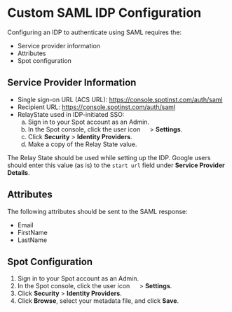 # Custom SAML IDP Configuration

Configuring an IDP to authenticate using SAML requires the:

- Service provider information
- Attributes
- Spot configuration

## Service Provider Information

- Single sign-on URL (ACS URL): https://console.spotinst.com/auth/saml
- Recipient URL: https://console.spotinst.com/auth/saml
- RelayState used in IDP-initiated SSO:
  <ol style="list-style-type: lower-alpha;">
  <li>Sign in to your Spot account as an Admin.</li>
  <li>In the Spot console, click the user icon <img height="14" src="https://docs.spot.io/administration/_media/usericon.png">  > <b>Settings</b>.</li>
  <li>Click <b>Security</b> > <b>Identity Providers</b>.</li>
  <li>Make a copy of the Relay State value.</li>
  </ol>

The Relay State should be used while setting up the IDP. Google users should enter this value (as is) to the `start url` field under **Service Provider Details**.

## Attributes

The following attributes should be sent to the SAML response:

- Email
- FirstName
- LastName

## Spot Configuration

1. Sign in to your Spot account as an Admin.
2. In the Spot console, click the user icon <img height="14" src="https://docs.spot.io/administration/_media/usericon.png"> > **Settings**.
3. Click **Security** > **Identity Providers**.
4. Click **Browse**, select your metadata file, and click **Save**.

